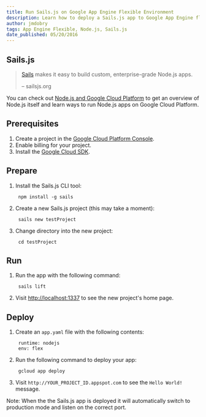```yaml
---
title: Run Sails.js on Google App Engine Flexible Environment
description: Learn how to deploy a Sails.js app to Google App Engine flexible environment.
author: jmdobry
tags: App Engine Flexible, Node.js, Sails.js
date_published: 05/20/2016
---
```

## Sails.js

> [Sails][sails] makes it easy to build custom, enterprise-grade
> Node.js apps.
>
> – sailsjs.org

You can check out [Node.js and Google Cloud Platform][nodejs-gcp] to get an
overview of Node.js itself and learn ways to run Node.js apps on Google Cloud
Platform.

## Prerequisites

1. Create a project in the [Google Cloud Platform Console](https://console.cloud.google.com/).
1. Enable billing for your project.
1. Install the [Google Cloud SDK](https://cloud.google.com/sdk/).

## Prepare

1. Install the Sails.js CLI tool:

        npm install -g sails

1. Create a new Sails.js project (this may take a moment):

        sails new testProject

1. Change directory into the new project:

        cd testProject

## Run

1. Run the app with the following command:

        sails lift

1. Visit [http://localhost:1337](http://localhost:1337) to see the new project's
home page.

## Deploy

1. Create an `app.yaml` file with the following contents:

        runtime: nodejs
        env: flex

1. Run the following command to deploy your app:

        gcloud app deploy

1. Visit `http://YOUR_PROJECT_ID.appspot.com` to see the `Hello World!` message.

Note: When the the Sails.js app is deployed it will automatically switch to
production mode and listen on the correct port.

[sails]: http://sailsjs.org/
[nodejs-gcp]: running-nodejs-on-google-cloud
